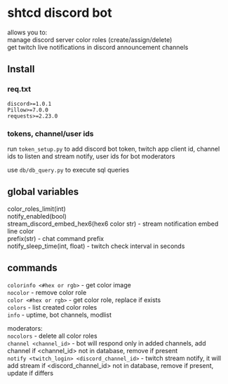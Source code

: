 # shtcd discord bot
 
allows you to:  
manage discord server color roles (create/assign/delete)  
get twitch live notifications in discord announcement channels  

## Install

### req.txt

```
discord>=1.0.1  
Pillow>=7.0.0  
requests>=2.23.0  
```

### tokens, channel/user ids

run `token_setup.py` to add discord bot token, twitch app client id, channel ids to listen and stream notify, user ids for bot moderators  

use `db/db_query.py` to execute sql queries  

## global variables

color_roles_limit(int)  
notify_enabled(bool)  
stream_discord_embed_hex6(hex6 color str) - stream notification embed line color  
prefix(str) - chat command prefix  
notify_sleep_time(int, float) - twitch check interval in seconds  

## commands

`colorinfo <#hex or rgb>` - get color image  
`nocolor` - remove color role  
`color <#hex or rgb>` - get color role, replace if exists  
`colors` - list created color roles  
`info` - uptime, bot channels, modlist  

moderators:  
`nocolors` - delete all color roles  
`channel <channel_id>` - bot will respond only in added channels, add channel if <channel_id> not in database, remove if present  
`notify <twitch_login> <discord_channel_id>` - twitch stream notify, it will add stream if <discord_channel_id> not in database, remove if present, update if differs  
